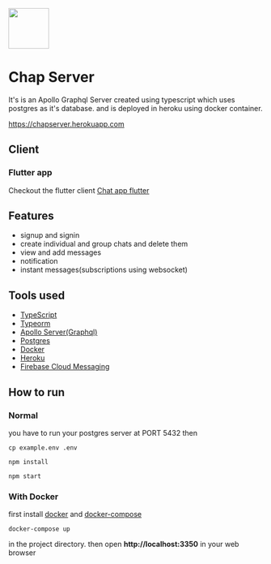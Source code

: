 <a href="#"><img src=https://github.com/vineeshvk/chat-app-flutter/blob/master/assets/icon/logo.png width=80></a>

# Chap Server

It's is an Apollo Graphql Server created using typescript which uses postgres as it's database. and is deployed in heroku using docker container.

https://chapserver.herokuapp.com

## Client

### Flutter app

Checkout the flutter client [Chat app flutter](https://github.com/vineeshvk/chat-app-flutter)


## Features

- signup and signin
- create individual and group chats and delete them
- view and add messages
- notification
- instant messages(subscriptions using websocket)

## Tools used

- [TypeScript](https://www.typescriptlang.org/)
- [Typeorm](http://typeorm.io/#/)
- [Apollo Server(Graphql)](https://www.apollographql.com/docs/apollo-server/)
- [Postgres](https://www.npmjs.com/package/pg)
- [Docker](https://www.docker.com/)
- [Heroku](https://www.heroku.com/)
- [Firebase Cloud Messaging](https://firebase.google.com)


## How to run

### Normal

you have to run your postgres server at PORT 5432 then

```
cp example.env .env
```

```
npm install
```

```
npm start
```

### With Docker

first install [docker](https://docs.docker.com/install/#supported-platforms) and [docker-compose](https://docs.docker.com/compose/install/#install-compose)

```
docker-compose up
```

in the project directory.
then open **http://localhost:3350** in your web browser
